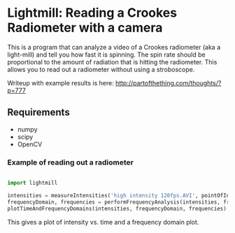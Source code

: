 # Lightmill: Reading a Crookes Radiometer with a camera #

This is a program that can analyze a video of a Crookes radiometer (aka a light-mill) and tell you
how fast it is spinning. The spin rate should be proportional to the amount of radiation
that is hitting the radiometer. This allows you to read out a radiometer without using
a stroboscope. 

Writeup with example results is here: http://partofthething.com/thoughts/?p=777

## Requirements ##

* numpy
* scipy
* OpenCV


### Example of reading out a radiometer ###
```python

import lightmill

intensities = measureIntensities('high intensity 120fps.AVI', pointOfInterest = (240, 772))
frequencyDomain, frequencies = performFrequencyAnalysis(intensities, frameRateHz = 120.0)
plotTimeAndFrequencyDomains(intensities, frequencyDomain, frequencies)
```

This gives a plot of intensity vs. time and a frequency domain plot. 
    